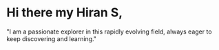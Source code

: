 # Hi there my Hiran S, 
"I am a passionate explorer in this rapidly evolving field, always eager to keep discovering and learning."

